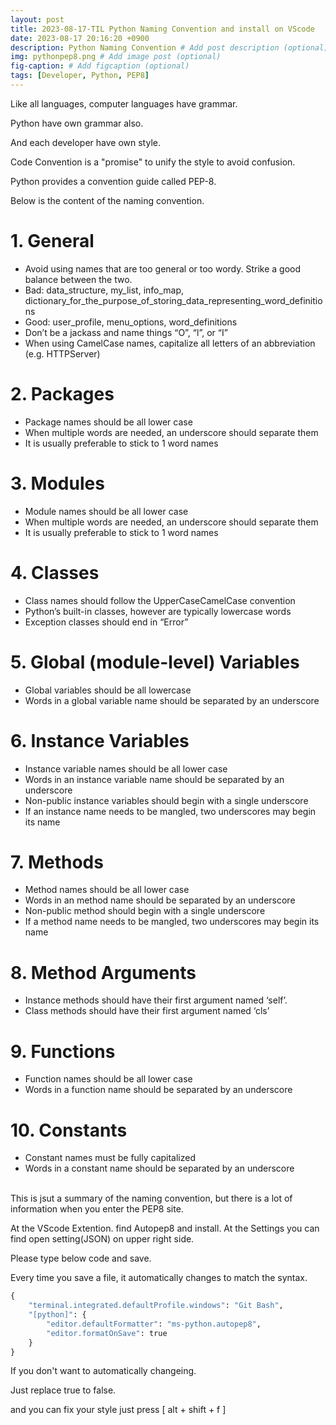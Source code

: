 ```yaml
---
layout: post
title: 2023-08-17-TIL Python Naming Convention and install on VScode
date: 2023-08-17 20:16:20 +0900
description: Python Naming Convention # Add post description (optional)
img: pythonpep8.png # Add image post (optional)
fig-caption: # Add figcaption (optional)
tags: [Developer, Python, PEP8]
---
```


Like all languages, computer languages ​​have grammar.

Python have own grammar also.

And each developer have own style.

Code Convention is a "promise" to unify the style to avoid confusion.

Python provides a convention guide called PEP-8.

Below is the content of the naming convention.

# 1. General
* Avoid using names that are too general or too wordy. Strike a good balance between the two.
* Bad: data_structure, my_list, info_map, dictionary_for_the_purpose_of_storing_data_representing_word_definitions
* Good: user_profile, menu_options, word_definitions
* Don’t be a jackass and name things “O”, “l”, or “I”
* When using CamelCase names, capitalize all letters of an abbreviation (e.g. HTTPServer)


# 2. Packages
* Package names should be all lower case
* When multiple words are needed, an underscore should separate them
* It is usually preferable to stick to 1 word names


# 3. Modules
* Module names should be all lower case
* When multiple words are needed, an underscore should separate them
* It is usually preferable to stick to 1 word names


# 4. Classes
* Class names should follow the UpperCaseCamelCase convention
* Python’s built-in classes, however are typically lowercase words
* Exception classes should end in “Error”


# 5. Global (module-level) Variables
* Global variables should be all lowercase
* Words in a global variable name should be separated by an underscore


# 6. Instance Variables
* Instance variable names should be all lower case
* Words in an instance variable name should be separated by an underscore
* Non-public instance variables should begin with a single underscore
* If an instance name needs to be mangled, two underscores may begin its name


# 7. Methods
* Method names should be all lower case
* Words in an method name should be separated by an underscore
* Non-public method should begin with a single underscore
* If a method name needs to be mangled, two underscores may begin its name


# 8. Method Arguments
* Instance methods should have their first argument named ‘self’.
* Class methods should have their first argument named ‘cls’


# 9. Functions
* Function names should be all lower case
* Words in a function name should be separated by an underscore


# 10.  Constants
* Constant names must be fully capitalized
* Words in a constant name should be separated by an underscore

</br>
This is jsut a summary of the naming convention, but there is a lot of information when you enter the PEP8 site.

At the VScode Extention. find Autopep8 and install.
At the Settings you can find open setting(JSON) on upper right side.

Please type below code and save.

Every time you save a file, it automatically changes to match the syntax.



```python
{
    "terminal.integrated.defaultProfile.windows": "Git Bash",
    "[python]": {
        "editor.defaultFormatter": "ms-python.autopep8",
        "editor.formatOnSave": true
    }
}
```
If you don't want to automatically changeing.

Just replace true to false.

and you can fix your style just press [ alt + shift + f ]
